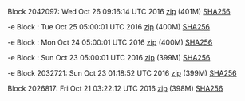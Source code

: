 Block 2042097: Wed Oct 26 09:16:14 UTC 2016 [zip]() (401M) [SHA256]()

-e Block : Tue Oct 25 05:00:01 UTC 2016 [zip](https://transfer.sh/GML28/bootstrap.dat.20161025.zip) (400M) [SHA256](https://transfer.sh/d1gfu/sha256.txt)

-e Block : Mon Oct 24 05:00:01 UTC 2016 [zip](https://transfer.sh/12Y686/bootstrap.dat.20161024.zip) (400M) [SHA256](https://transfer.sh/WepzJ/sha256.txt)

-e Block : Sun Oct 23 05:00:01 UTC 2016 [zip](https://transfer.sh/TXlKc/bootstrap.dat.20161023.zip) (399M) [SHA256](https://transfer.sh/TDA6q/sha256.txt)

-e Block 2032721: Sun Oct 23 01:18:52 UTC 2016 [zip](https://transfer.sh/610Vq/bootstrap.dat.20161023.zip) (399M) [SHA256](https://transfer.sh/6hJ0R/sha256.txt)

Block 2026817: Fri Oct 21 03:22:12 UTC 2016 [zip](https://transfer.sh/wTzdB/bootstrap.dat.20161021.zip) (398M) [SHA256](https://transfer.sh/15QmGC/sha256.txt)
